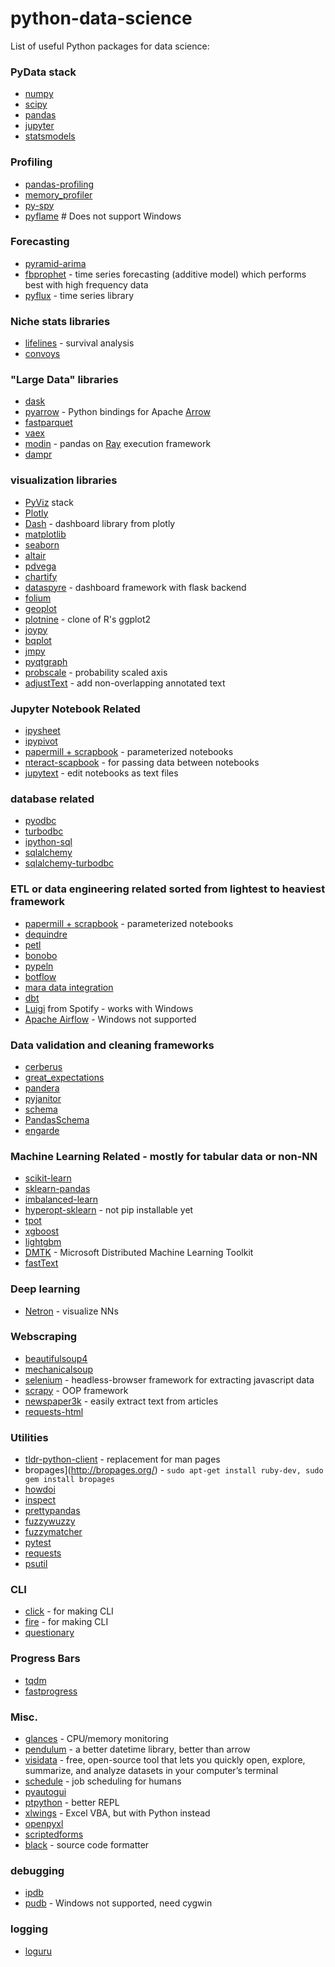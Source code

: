 # python-data-science
List of useful Python packages for data science:

### PyData stack
- [numpy](http://www.numpy.org/)
- [scipy](https://docs.scipy.org/doc/scipy/reference/)
- [pandas](https://pandas.pydata.org/)
- [jupyter](https://jupyter.org/)
- [statsmodels](https://www.statsmodels.org/stable/index.html)

### Profiling
- [pandas-profiling](https://github.com/pandas-profiling/pandas-profiling)
- [memory_profiler](https://github.com/pythonprofilers/memory_profiler)
- [py-spy](https://github.com/benfred/py-spy/blob/master/README.md)
- [pyflame](https://github.com/uber/pyflame)   # Does not support Windows

### Forecasting
- [pyramid-arima](https://github.com/tgsmith61591/pyramid)
- [fbprophet](https://facebook.github.io/prophet/) - time series forecasting (additive model) which performs best with high frequency data
- [pyflux](https://github.com/RJT1990/pyflux) - time series library

### Niche stats libraries
- [lifelines](https://github.com/CamDavidsonPilon/lifelines) - survival analysis
- [convoys](https://better.engineering/convoys/)

### "Large Data" libraries
- [dask](https://dask.org/)
- [pyarrow](https://arrow.apache.org/) - Python bindings for Apache [Arrow](https://arrow.apache.org/)
- [fastparquet](https://github.com/dask/fastparquet)
- [vaex](https://github.com/maartenbreddels/vaex)
- [modin](https://github.com/modin-project/modin) - pandas on [Ray](https://ray-project.github.io/) execution framework
- [dampr](https://github.com/Refefer/Dampr)

### visualization libraries
- [PyViz](http://pyviz.org/) stack
- [Plotly](https://plot.ly/python/)
- [Dash](https://github.com/plotly/dash) - dashboard library from plotly
- [matplotlib](https://matplotlib.org/)
- [seaborn](https://seaborn.pydata.org/)
- [altair](https://github.com/justinbois/altair-catplot)
- [pdvega](https://github.com/altair-viz/pdvega)
- [chartify](https://github.com/spotify/chartify)
- [dataspyre](https://github.com/adamhajari/spyre) - dashboard framework with flask backend
- [folium](https://github.com/python-visualization/folium)
- [geoplot](https://github.com/ResidentMario/geoplot)
- [plotnine](https://github.com/has2k1/plotnine) - clone of R's ggplot2
- [joypy](https://github.com/sbebo/joypy)
- [bqplot](https://github.com/bloomberg/bqplot)
- [jmpy](https://github.com/beltashazzer/jmpy)
- [pyqtgraph](http://www.pyqtgraph.org/)
- [probscale](https://github.com/matplotlib/mpl-probscale) - probability scaled axis
- [adjustText](https://github.com/Phlya/adjustText) - add non-overlapping annotated text

### Jupyter Notebook Related
- [ipysheet](https://github.com/QuantStack/ipysheet)
- [ipypivot](https://github.com/PierreMarion23/ipypivot)
- [papermill + scrapbook](https://github.com/nteract/papermill) - parameterized notebooks
- [nteract-scapbook](https://github.com/nteract/scrapbook) - for passing data between notebooks
- [jupytext](https://github.com/mwouts/jupytext) - edit notebooks as text files

### database related
- [pyodbc](https://github.com/mkleehammer/pyodbc)
- [turbodbc](https://turbodbc.readthedocs.io/en/latest/)
- [ipython-sql](https://github.com/catherinedevlin/ipython-sql)
- [sqlalchemy](https://www.sqlalchemy.org/)
- [sqlalchemy-turbodbc](https://github.com/dirkjonker/sqlalchemy-turbodbc)

### ETL or data engineering related sorted from lightest to heaviest framework
- [papermill + scrapbook](https://github.com/nteract/papermill) - parameterized notebooks
- [dequindre](https://github.com/vogt4nick/dequindre)
- [petl](https://github.com/petl-developers/petl)
- [bonobo](https://www.bonobo-project.org/)
- [pypeln](https://github.com/cgarciae/pypeln/)
- [botflow](https://github.com/kkyon/botflow)
- [mara data integration](https://github.com/mara/data-integration)
- [dbt](https://www.getdbt.com/)
- [Luigi](https://github.com/spotify/luigi) from Spotify - works with Windows
- [Apache Airflow](https://airflow.apache.org/) - Windows not supported

### Data validation and cleaning frameworks
- [cerberus](https://github.com/pyeve/cerberus)
- [great_expectations](https://github.com/great-expectations/great_expectations)
- [pandera](https://github.com/cosmicBboy/pandera)
- [pyjanitor](https://pyjanitor.readthedocs.io/)
- [schema](https://github.com/keleshev/schema)
- [PandasSchema](https://github.com/TMiguelT/PandasSchema)
- [engarde](https://github.com/TomAugspurger/engarde)

### Machine Learning Related - mostly for tabular data or non-NN
- [scikit-learn](https://scikit-learn.org/stable/)
- [sklearn-pandas](https://github.com/scikit-learn-contrib/sklearn-pandas)
- [imbalanced-learn](https://github.com/scikit-learn-contrib/imbalanced-learn)
- [hyperopt-sklearn](https://github.com/hyperopt/hyperopt-sklearn) - not pip installable yet
- [tpot](https://github.com/EpistasisLab/tpot)
- [xgboost](https://xgboost.readthedocs.io/en/latest/)
- [lightgbm](https://github.com/Microsoft/LightGBM)
- [DMTK](http://www.dmtk.io/) - Microsoft Distributed Machine Learning Toolkit
- [fastText](https://fasttext.cc/)

### Deep learning
- [Netron](https://github.com/lutzroeder/Netron) - visualize NNs

### Webscraping
- [beautifulsoup4](https://www.crummy.com/software/BeautifulSoup/bs4/doc/)
- [mechanicalsoup](https://mechanicalsoup.readthedocs.io/en/stable/)
- [selenium](https://www.seleniumhq.org/) - headless-browser framework for extracting javascript data
- [scrapy](https://scrapy.org/) - OOP framework
- [newspaper3k](https://newspaper.readthedocs.io) - easily extract text from articles
- [requests-html](https://github.com/kennethreitz/requests-html)

### Utilities
- [tldr-python-client](https://github.com/tldr-pages/tldr-python-client) - replacement for man pages
- bropages](http://bropages.org/) - 
```sudo apt-get install ruby-dev, sudo gem install bropages```
- [howdoi](https://github.com/gleitz/howdoi)
- [inspect](https://docs.python.org/3/library/inspect.html)
- [prettypandas](https://prettypandas.readthedocs.io/en/latest/)
- [fuzzywuzzy](https://github.com/seatgeek/fuzzywuzzy)
- [fuzzymatcher](https://github.com/RobinL/fuzzymatcher)
- [pytest](https://docs.pytest.org/en/latest/)
- [requests](http://docs.python-requests.org/en/master/)
- [psutil](https://github.com/giampaolo/psutil)

### CLI
- [click](https://click.palletsprojects.com/en/7.x/) - for making CLI
- [fire](https://github.com/google/python-fire) - for making CLI
- [questionary](https://github.com/tmbo/questionary)

### Progress Bars
- [tqdm](https://github.com/tqdm/tqdm)
- [fastprogress](https://github.com/fastai/fastprogress)

### Misc.
- [glances](https://nicolargo.github.io/glances/) - CPU/memory monitoring
- [pendulum](https://pendulum.eustace.io/) - a better datetime library, better than arrow
- [visidata](https://jsvine.github.io/intro-to-visidata/index.html) - free, open-source tool that lets you quickly open, explore, summarize, and analyze datasets in your computer’s terminal
- [schedule](https://github.com/dbader/schedule) - job scheduling for humans
- [pyautogui](https://pyautogui.readthedocs.io/en/latest/)
- [ptpython](https://github.com/prompt-toolkit/ptpython) - better REPL
- [xlwings](https://www.xlwings.org/) - Excel VBA, but with Python instead
- [openpyxl](https://openpyxl.readthedocs.io/en/stable/)
- [scriptedforms](https://github.com/SimonBiggs/scriptedforms)
- [black](https://github.com/ambv/black) - source code formatter

### debugging
- [ipdb](https://github.com/gotcha/ipdb)
- [pudb](https://github.com/inducer/pudb) - Windows not supported, need cygwin

### logging
- [loguru](https://github.com/Delgan/loguru)
